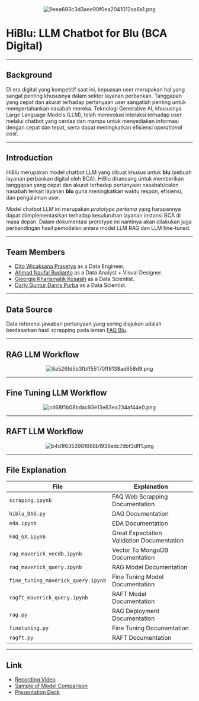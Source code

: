 <center><img src="https://imgtr.ee/images/2024/07/03/9eea693c3d3aee90f0ea2041012aa6a1.png" alt="9eea693c3d3aee90f0ea2041012aa6a1.png" border="0" /></center>

# HiBlu: LLM Chatbot for Blu (BCA Digital)

---

## Background

Di era digital yang kompetitif saat ini, kepuasan user merupakan hal yang sangat penting khususnya dalam sektor layanan perbankan. Tanggapan yang cepat dan akurat terhadap pertanyaan user sangatlah penting untuk mempertahankan nasabah mereka. Teknologi Generative AI, khususnya Large Language Models (LLM), telah merevolusi interaksi terhadap user melalui chatbot yang cerdas dan mampu untuk menyediakan informasi dengan cepat dan tepat, serta dapat meningkatkan efisiensi *operational cost*.

---

## Introduction

HiBlu merupakan model chatbot LLM yang dibuat khusus untuk **blu** (sebuah layanan perbankan digital oleh BCA). HiBlu dirancang untuk memberikan tanggapan yang cepat dan akurat terhadap pertanyaan nasabah/calon nasabah terkait layanan **blu** guna meningkatkan waktu respon, efisiensi, dan pengalaman user.

Model chatbot LLM ini merupakan *prototype pertama* yang harapannya dapat diimplementasikan terhadap kesuluruhan layanan instansi BCA di masa depan. Dalam dokumentasi prototype ini nantinya akan dilakukan juga perbandingan hasil pemodelan antara model LLM RAG dan LLM fine-tuned.

---

## Team Members

   - [Dito Wicaksana Prasetya](https://github.com/ditoowp) as a Data Engineer.
   - [Ahmad Naufal Budianto](https://naufalbudianto.framer.website/) as a Data Analyst + Visual Designer.
   - [Gieorgie Kharismatik Kosasih](https://github.com/GieorgieK) as a Data Scientist.
   - [Darly Guntur Darris Purba](https://github.com/DarlyP) as a Data Scientist.

---

## Data Source

Data referensi jawaban pertanyaan yang sering diajukan adalah berdasarkan hasil scrapping pada laman [FAQ Blu](https://blubybcadigital.id/info/faq).

---

## RAG LLM Workflow

<center><img src="https://imgtr.ee/images/2024/07/04/8a526fd5b3fbff55170ff8138ad658d9.png" alt="8a526fd5b3fbff55170ff8138ad658d9.png" border="0" /></center>

---

## Fine Tuning LLM Workflow

<center><img src="https://imgtr.ee/images/2024/07/04/cd68f1b08bdac93e13e63ea234af44e0.png" alt="cd68f1b08bdac93e13e63ea234af44e0.png" border="0" /></center>

---

## RAFT LLM Workflow

<center><img src="https://imgtr.ee/images/2024/07/04/b4d1f6353981668b1938edc7dbf3dff1.png" alt="b4d1f6353981668b1938edc7dbf3dff1.png" border="0" /></center>

---

## File Explanation

| File | Explanation |
| --- | --- |
| `scraping.ipynb` | FAQ Web Scrapping Documentation |
| `hiblu_DAG.py` | DAG Documentation |
| `eda.ipynb` | EDA Documentation |
| `FAQ_GX.ipynb` | Great Expectation Validation Documentation |
| `rag_maverick_vecdb.ipynb` | Vector To MongoDB Documentation |
| `rag_maverick_query.ipynb` | RAG Model Documentation |
| `fine_tuning_maverick_query.ipynb` | Fine Tuning Model Documentation |
| `ragft_maverick_query.ipynb` | RAFT Model Documentation |
| `rag.py` | RAG Deployment Documentation |
| `finetuning.py` | Fine Tuning Documentation |
| `ragft.py` | RAFT Documentation |

---

## Link

* [Recording Video](https://drive.google.com/file/d/1AUtG-WBEMWUht799C6bXHG-T645zUv1c/view?usp=sharing)
* [Sample of Model Comparison](https://docs.google.com/spreadsheets/d/1C6bjPlXn09hHPvgiO1LU5f2JuIc1eKDk/edit?usp=sharing&ouid=108097674241546601906&rtpof=true&sd=true)
* [Presentation Deck](https://drive.google.com/file/d/1XA_JdC6mpg4b86k_Zazs2aMH9JSIVwk9/view?usp=sharing)